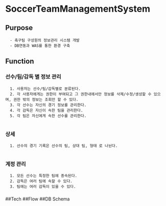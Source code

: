 # SoccerTeamManagementSystem

## Purpose
~~~
  - 축구팀 구성원의 정보관리 시스템 개발
  - DB연동과 WAS를 통한 환경 구축
~~~


## Function
### 선수/팀/감독 별 정보 관리
~~~
  1. 사용자는 선수/팀/감독별로 분류된다.
  2. 각 사용자에게는 권한이 부여되고 그 권한내에서만 정보를 삭제/수정/생성할 수 있으며, 권한 밖의 정보는 조회만 할 수 있다.
  3. 각 선수는 자신의 경기 정보를 관리한다.
  4. 각 감독은 자신이 속한 팀을 관리한다.
  5. 각 팀은 자신에게 속한 선수를 관리한다.
  
~~~
### 상세
~~~
  1. 선수의 경기 기록은 선수의 팀, 상대 팀, 형태 로 나뉜다.
  
~~~


### 계정 관리
~~~
  1. 모든 선수는 특정한 팀에 종속된다.
  2. 감독은 여러 팀에 속할 수 있다. 
  3. 팀에는 여러 감독이 있을 수 있다.
~~~



###


##Tech
##Flow
##DB Schema
